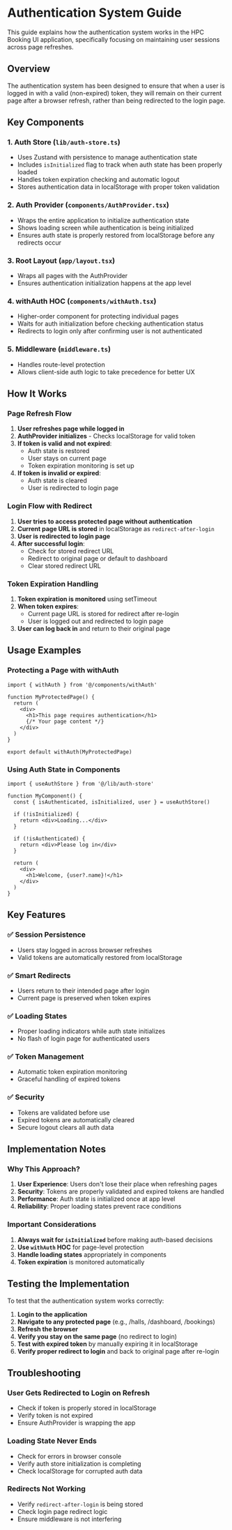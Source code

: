 # Authentication System Guide

This guide explains how the authentication system works in the HPC Booking UI application, specifically focusing on maintaining user sessions across page refreshes.

## Overview

The authentication system has been designed to ensure that when a user is logged in with a valid (non-expired) token, they will remain on their current page after a browser refresh, rather than being redirected to the login page.

## Key Components

### 1. Auth Store (`lib/auth-store.ts`)
- Uses Zustand with persistence to manage authentication state
- Includes `isInitialized` flag to track when auth state has been properly loaded
- Handles token expiration checking and automatic logout
- Stores authentication data in localStorage with proper token validation

### 2. Auth Provider (`components/AuthProvider.tsx`)
- Wraps the entire application to initialize authentication state
- Shows loading screen while authentication is being initialized
- Ensures auth state is properly restored from localStorage before any redirects occur

### 3. Root Layout (`app/layout.tsx`)
- Wraps all pages with the AuthProvider
- Ensures authentication initialization happens at the app level

### 4. withAuth HOC (`components/withAuth.tsx`)
- Higher-order component for protecting individual pages
- Waits for auth initialization before checking authentication status
- Redirects to login only after confirming user is not authenticated

### 5. Middleware (`middleware.ts`)
- Handles route-level protection
- Allows client-side auth logic to take precedence for better UX

## How It Works

### Page Refresh Flow

1. **User refreshes page while logged in**
2. **AuthProvider initializes** - Checks localStorage for valid token
3. **If token is valid and not expired**:
   - Auth state is restored
   - User stays on current page
   - Token expiration monitoring is set up
4. **If token is invalid or expired**:
   - Auth state is cleared
   - User is redirected to login page

### Login Flow with Redirect

1. **User tries to access protected page without authentication**
2. **Current page URL is stored** in localStorage as `redirect-after-login`
3. **User is redirected to login page**
4. **After successful login**:
   - Check for stored redirect URL
   - Redirect to original page or default to dashboard
   - Clear stored redirect URL

### Token Expiration Handling

1. **Token expiration is monitored** using setTimeout
2. **When token expires**:
   - Current page URL is stored for redirect after re-login
   - User is logged out and redirected to login page
3. **User can log back in** and return to their original page

## Usage Examples

### Protecting a Page with withAuth

```tsx
import { withAuth } from '@/components/withAuth'

function MyProtectedPage() {
  return (
    <div>
      <h1>This page requires authentication</h1>
      {/* Your page content */}
    </div>
  )
}

export default withAuth(MyProtectedPage)
```

### Using Auth State in Components

```tsx
import { useAuthStore } from '@/lib/auth-store'

function MyComponent() {
  const { isAuthenticated, isInitialized, user } = useAuthStore()

  if (!isInitialized) {
    return <div>Loading...</div>
  }

  if (!isAuthenticated) {
    return <div>Please log in</div>
  }

  return (
    <div>
      <h1>Welcome, {user?.name}!</h1>
    </div>
  )
}
```

## Key Features

### ✅ Session Persistence
- Users stay logged in across browser refreshes
- Valid tokens are automatically restored from localStorage

### ✅ Smart Redirects
- Users return to their intended page after login
- Current page is preserved when token expires

### ✅ Loading States
- Proper loading indicators while auth state initializes
- No flash of login page for authenticated users

### ✅ Token Management
- Automatic token expiration monitoring
- Graceful handling of expired tokens

### ✅ Security
- Tokens are validated before use
- Expired tokens are automatically cleared
- Secure logout clears all auth data

## Implementation Notes

### Why This Approach?

1. **User Experience**: Users don't lose their place when refreshing pages
2. **Security**: Tokens are properly validated and expired tokens are handled
3. **Performance**: Auth state is initialized once at app level
4. **Reliability**: Proper loading states prevent race conditions

### Important Considerations

1. **Always wait for `isInitialized`** before making auth-based decisions
2. **Use `withAuth` HOC** for page-level protection
3. **Handle loading states** appropriately in components
4. **Token expiration** is monitored automatically

## Testing the Implementation

To test that the authentication system works correctly:

1. **Login to the application**
2. **Navigate to any protected page** (e.g., /halls, /dashboard, /bookings)
3. **Refresh the browser**
4. **Verify you stay on the same page** (no redirect to login)
5. **Test with expired token** by manually expiring it in localStorage
6. **Verify proper redirect to login** and back to original page after re-login

## Troubleshooting

### User Gets Redirected to Login on Refresh
- Check if token is properly stored in localStorage
- Verify token is not expired
- Ensure AuthProvider is wrapping the app

### Loading State Never Ends
- Check for errors in browser console
- Verify auth store initialization is completing
- Check localStorage for corrupted auth data

### Redirects Not Working
- Verify `redirect-after-login` is being stored
- Check login page redirect logic
- Ensure middleware is not interfering